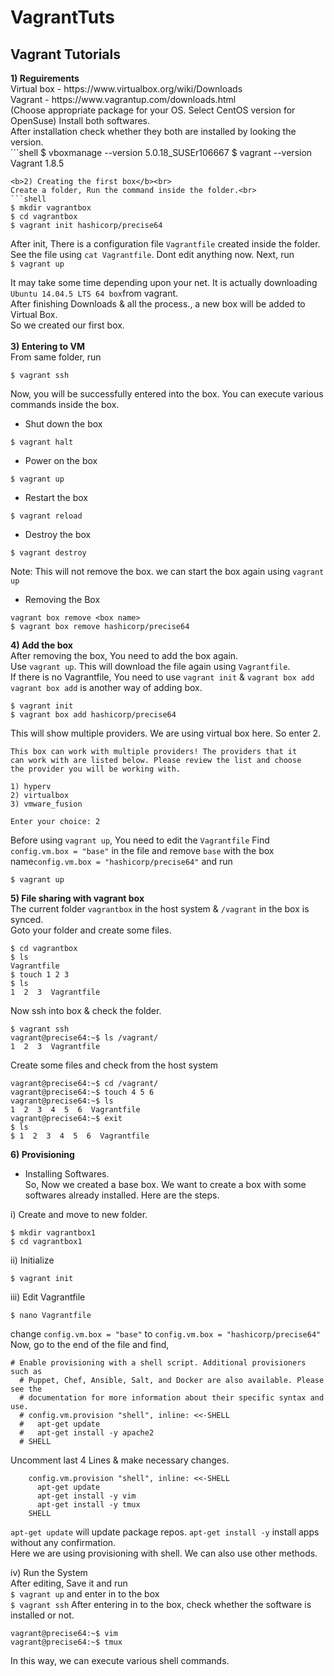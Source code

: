 # VagrantTuts

<h2>Vagrant Tutorials</h2>
<b>1) Reguirements</b><br>
Virtual box - https://www.virtualbox.org/wiki/Downloads <br>
Vagrant - https://www.vagrantup.com/downloads.html <br>
(Choose appropriate package for your OS. Select CentOS version for OpenSuse)
Install both softwares.<br>
After installation check whether they both are installed by looking the version.<br>
```shell
$ vboxmanage --version
5.0.18_SUSEr106667
$ vagrant --version
Vagrant 1.8.5

```
<b>2) Creating the first box</b><br>
Create a folder, Run the command inside the folder.<br>
```shell
$ mkdir vagrantbox
$ cd vagrantbox
$ vagrant init hashicorp/precise64
```
After init, There is a configuration file ```Vagrantfile``` created inside the folder. See the file using ```cat Vagrantfile```. Dont edit anything now. Next, run <br>
```$ vagrant up```

It may take some time depending upon your net. It is actually downloading ```Ubuntu 14.04.5 LTS 64 box```from vagrant.<br>
After finishing Downloads & all the process., a new box will be added to Virtual Box.<br>
So we created our first box.<br><br>
<b>3) Entering to VM</b><br>
From same folder, run
```
$ vagrant ssh
```
Now, you will be successfully entered into the box. You can execute various commands inside the box.<br>
* Shut down the box<br>
```
$ vagrant halt
```
* Power on the box<br>
```shell
$ vagrant up
```
* Restart the box<br>
```shell
$ vagrant reload
```
* Destroy the box<br>
```shell
$ vagrant destroy
```
Note: This will not remove the box. we can start the box again using ```vagrant up``` <br>

* Removing the Box
```shell
vagrant box remove <box name>
$ vagrant box remove hashicorp/precise64
```
<b>4) Add the box </b><br>
After removing the box, You need to add the box again.<br>
Use ```vagrant up```. This will download the file again using ```Vagrantfile```.<br>
If there is no Vagrantfile, You need to use ```vagrant init``` & ```vagrant box add```<br>
```vagrant box add``` is another way of adding box.
```shell
$ vagrant init
$ vagrant box add hashicorp/precise64
```
This will show multiple providers. We are using virtual box here. So enter 2.
```shell
This box can work with multiple providers! The providers that it
can work with are listed below. Please review the list and choose
the provider you will be working with.

1) hyperv
2) virtualbox
3) vmware_fusion

Enter your choice: 2
```
Before using ```vagrant up```, You need to edit the ```Vagrantfile```
Find ```config.vm.box = "base"``` in the file and remove ```base``` with the box name```config.vm.box = "hashicorp/precise64"``` and run<br>
```shell 
$ vagrant up
```
<b>5) File sharing with vagrant box </b><br>
The current folder ```vagrantbox``` in the host system & ```/vagrant``` in the box is synced.<br>
Goto your folder and create some files.<br>
```shell
$ cd vagrantbox
$ ls
Vagrantfile
$ touch 1 2 3
$ ls
1  2  3  Vagrantfile
```
Now ssh into box & check the folder.
```shell
$ vagrant ssh
vagrant@precise64:~$ ls /vagrant/
1  2  3  Vagrantfile
```

Create some files and check from the host system<br>
```shell
vagrant@precise64:~$ cd /vagrant/
vagrant@precise64:~$ touch 4 5 6
vagrant@precise64:~$ ls 
1  2  3  4  5  6  Vagrantfile
vagrant@precise64:~$ exit
$ ls
$ 1  2  3  4  5  6  Vagrantfile
```
<b>6) Provisioning </b><br>
* Installing Softwares.<br>
So, Now we created a base box. We want to create a box with some softwares already installed. Here are the steps.<br>

i) Create and move to new folder.
```shell
$ mkdir vagrantbox1
$ cd vagrantbox1
```
ii) Initialize
```shell
$ vagrant init
```
iii) Edit Vagrantfile
```shell
$ nano Vagrantfile
```
change ```config.vm.box = "base"``` to ```config.vm.box = "hashicorp/precise64"```
Now, go to the end of the file and find,
```shell
# Enable provisioning with a shell script. Additional provisioners such as
  # Puppet, Chef, Ansible, Salt, and Docker are also available. Please see the
  # documentation for more information about their specific syntax and use.
  # config.vm.provision "shell", inline: <<-SHELL
  #   apt-get update
  #   apt-get install -y apache2
  # SHELL
```
Uncomment last 4 Lines & make necessary changes.<br>
```shell
    config.vm.provision "shell", inline: <<-SHELL
      apt-get update
      apt-get install -y vim
      apt-get install -y tmux
    SHELL
```
```apt-get update``` will update package repos. ```apt-get install -y``` install apps without any confirmation.<br>
Here we are using provisioning with shell. We can also use other methods.<br>

iv) Run the System<br>
After editing, Save it and run <br>
```$ vagrant up``` and enter in to the box<br>
```$ vagrant ssh```
After entering in to the box, check whether the software is installed or not.<br>
```shell
vagrant@precise64:~$ vim
vagrant@precise64:~$ tmux
```
In this way, we can execute various shell commands.
